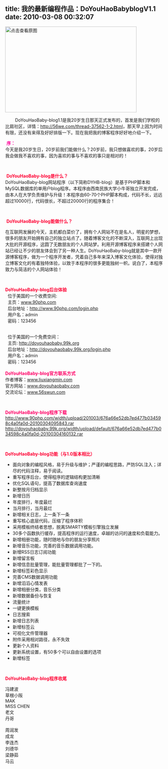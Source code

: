 title: 我的最新编程作品：DoYouHaoBabyblogV1.1
date: 2010-03-08 00:32:07
---

<p>
	<a href="width/upload/201003/680417a674a12df839e277b254d6adae-20100304060419.jpg" id="file:" target="_blank"><img border="0" height="275" src="width/upload/201003/680417a674a12df839e277b254d6adae-20100304060419.jpg" title="点击查看原图" width="420" /></a></p>
<p>
	&nbsp;&nbsp;&nbsp;&nbsp;&nbsp;&nbsp;&nbsp; DoYouHaoBaby-blog1.1是我20岁生日那天正式发布的，首发是我们学校的比肩社区，详情：<a href="http://56we.com/thread-37562-1-2.html" target="_blank">http://56we.com/thread-37562-1-2.html</a>，那天早上因为时间有限，还没有来得及好好排版一下。现在我把我的博客程序好好地介绍一下。</p>
<p>
	<font color="#ff0099">&nbsp;</font><strong><font color="#ff0099">序：</font><br />
	</strong>今天是我20岁生日，20岁前我们能做什么？20岁前，我只想做喜欢的事，20岁后我会做我不喜欢的事，因为喜欢的事与不喜欢的事只是相对的！</p>
<p>
	&nbsp;</p>
<p>
	&nbsp;<strong><font color="#ff0033">DoYouHaoBaby-blog是什么？</font><br />
	</strong>DoYouHaoBaby-blog网站程序（以下简称DYHB-blog）是基于PHP脚本和MySQL数据库的单用户blog程序。本程序由西南民族大学小牛哥独立开发完成，由本人在大学负责维护与升级！本程序由60-70个PHP脚本构成，代码不长，远远超过10000行，代码很长，不超过20000行的程序集合！</p>
<p>
	<font color="#ff0033">&nbsp;</font></p>
<p>
	<font color="#ff0033">&nbsp;<strong>DoYouHaoBaby-blog能做什么？</strong></font>&nbsp;&nbsp;&nbsp;&nbsp;</p>
<p>
	在互联网发展的今天，主机都白菜价了，拥有个人网站不在是名人，明星的梦想，很多的朋友开始拥有自己的独立站点了。随着博客文化的不断深入，互联网上出现大批的开源程序，这圆了无数朋友的个人网站梦。利用开源博客程序来搭建个人网站已经让不少的朋友体会到了另一种人生。DoYouHaoBaby-blog就是其中一款开源博客程序，做为一个程序开发者，凭着自己多年来深入博客文化体验，使得对独立博客文化的有着独特体验，以致于本程序的很多更能独树一帜。说白了，本程序致力与简洁的个人网站体验！</p>
<p>
	&nbsp;</p>
<p>
	<strong><font color="#ff0033">DoYouHaoBaby-blog后台体验</font><br />
	</strong>&nbsp;&nbsp;位于美国的一个收费空间:<br />
	&nbsp;&nbsp;主页：<a href="http://www.90php.com/" target="_blank">www.90php.com</a><br />
	&nbsp;&nbsp;后台地址：<a href="http://www.90php.com/login.php" target="_blank">http://www.90php.com/login.php</a><br />
	&nbsp;&nbsp;用户名：admin<br />
	&nbsp;&nbsp;密码：123456</p>
<p>
	<br />
	&nbsp;&nbsp;位于美国的一个免费空间：<br />
	&nbsp;&nbsp;主页: <a href="http://doyouhaobaby.99k.org/" target="_blank">http://doyouhaobaby.99k.org</a><br />
	&nbsp;&nbsp;后台地址：<a href="http://doyouhaobaby.99k.org/login.php" target="_blank">http://doyouhaobaby.99k.org/login.php</a><br />
	&nbsp;&nbsp;用户名：admin<br />
	&nbsp;&nbsp;密码：123456<br />
	<br />
	<font color="#ff0066"><strong>DoYouHaoBaby-blog官方联系方式</strong>&nbsp;&nbsp;<br />
	</font>作者博客：<a href="http://www.liuxiangmin.com/" target="_blank">www.liuxiangmin.com</a><br />
	官方网站：<a href="http://www.doyouhaobaby.com/" target="_blank">www.doyouhaobaby.com</a><br />
	交流论坛：<a href="http://www.56swun.com/" target="_blank">www.56swun.com</a></p>
<p>
	&nbsp;</p>
<p>
	<font color="#ff0066"><strong>DoYouHaoBaby-blog程序下载</strong>&nbsp;&nbsp;<br />
	<a href="http://www.90php.com/width/upload/201003/676a66e52db7ed477b034598c4a0fa0d-20100304095843.rar" target="_blank">http://www.90php.com/width/upload/201003/676a66e52db7ed477b034598c4a0fa0d-20100304095843.rar</a><br />
	<a href="http://doyouhaobaby.99k.org/width/upload/default/676a66e52db7ed477b034598c4a0fa0d-20100304160132.rar" target="_blank">http://doyouhaobaby.99k.org/width/upload/default/676a66e52db7ed477b034598c4a0fa0d-20100304160132.rar</a></font></p>
<p>
	&nbsp;</p>
<p>
	<strong><font color="#ff0033">DoYouHaoBaby-blog功能（与1.0版本相比）</font></strong></p>
<ul>
	<li>
		面向对象的编程风格，易于升级与维护；严谨的编程思路，严防SQL注入；详尽的代码注释，易于阅读。</li>
	<li>
		重写程序后台，使得程序的逻辑结构更加清晰</li>
	<li>
		优化SQL语句，提高了数据库查询速度</li>
	<li>
		新整按月归档显示</li>
	<li>
		新增日历</li>
	<li>
		年度排行，年度最烂</li>
	<li>
		当月排行，当月最烂</li>
	<li>
		新增相关日志，上一条下一条</li>
	<li>
		重写核心底层代码，压缩了程序体积</li>
	<li>
		采用模板终结者思想，脱离SMARTY模板引擎独立发展</li>
	<li>
		30多个函数执行缓存，提高程序的运行速度，卓越的访问的速度和负载能力。</li>
	<li>
		新增相册功能，随时随地与你的朋友分享照片</li>
	<li>
		新增音乐功能，完善的音乐数据调用功能。</li>
	<li>
		新增RSS日志订阅功能</li>
	<li>
		新增留言板</li>
	<li>
		新增信息批量管理，能批量管理都批了一下的。</li>
	<li>
		新增标签彩色显示</li>
	<li>
		完善CMS数据调用功能</li>
	<li>
		新增滔滔心情发表</li>
	<li>
		新增相册分类，音乐分类</li>
	<li>
		新增数据备份与恢复</li>
	<li>
		流量统计</li>
	<li>
		一键更换模板</li>
	<li>
		日志搜索</li>
	<li>
		新增日志列表</li>
	<li>
		新增标签云</li>
	<li>
		可视化文件管理器</li>
	<li>
		附件采用相对路径，永不失效</li>
	<li>
		更新个人资料</li>
	<li>
		更新系统设置，有50多个可以自由设置的选项</li>
	<li>
		新增标签</li>
</ul>
<p>
	&nbsp;</p>
<p>
	<strong><font color="#ff0033">DoYouHaoBaby-blog程序收尾</font></strong></p>
<p>
	冯建波<br />
	草根小阪<br />
	MAK<br />
	MISS CHEN<br />
	老文<br />
	丹哥<br />
	<br />
	周润发<br />
	成龙<br />
	李连杰<br />
	刘德华<br />
	梁静茹<br />
	马云</p>